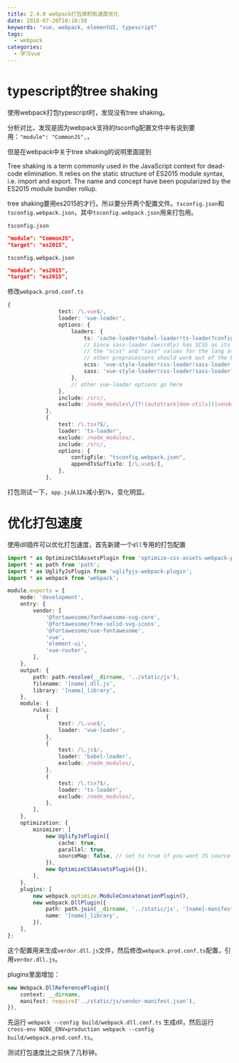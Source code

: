 ```yaml
---
title: 2.4.0 webpack打包体积和速度优化
date: 2018-07-20T10:10:58
keywords: "vue, webpack, elementUI, typescript"
tags:
  - webpack
categories:
  - 学习vue
---
```


# typescript的tree shaking

使用webpack打包typescript时，发现没有tree shaking。

分析对比，发现是因为webpack支持的tsconfig配置文件中有说到要用：`"module": "CommonJS",`，

但是在webpack中关于tree shaking的说明里面提到

   Tree shaking is a term commonly used in the JavaScript context for dead-code elimination. It relies on the static structure of ES2015 module syntax, i.e. import and export. The name and concept have been popularized by the ES2015 module bundler rollup.

tree shaking要用es2015的才行。所以要分开两个配置文件。`tsconfig.json`和`tsconfig.webpack.json`，其中`tsconfig.webpack.json`用来打包用。

`tsconfig.json`

``` json
"module": "CommonJS",
"target": "es2015",
```

`tsconfig.webpack.json`

``` json
"module": "es2015",
"target": "es2015",
```

<!--more-->

修改`webpack.prod.conf.ts`

``` typescript
{
                test: /\.vue$/,
                loader: 'vue-loader',
                options: {
                    loaders: {
                        ts: 'cache-loader!babel-loader!ts-loader?configFile=tsconfig.webpack.json',
                        // Since sass-loader (weirdly) has SCSS as its default parse mode, we map
                        // the "scss" and "sass" values for the lang attribute to the right configs here.
                        // other preprocessors should work out of the box, no loader config like this necessary.
                        scss: 'vue-style-loader!css-loader!sass-loader',
                        sass: 'vue-style-loader!css-loader!sass-loader?indentedSyntax',
                    },
                    // other vue-loader options go here
                },
                include: /src/,
                exclude: /node_modules\/(?!(autotrack|dom-utils))|vendor\.dll\.js/,
            },
            {
                test: /\.tsx?$/,
                loader: 'ts-loader',
                exclude: /node_modules/,
                include: /src/,
                options: {
                    configFile: "tsconfig.webpack.json",
                    appendTsSuffixTo: [/\.vue$/],
                },
            },
```

打包测试一下，`app.js`从`12k`减小到`7k`，变化明显。

# 优化打包速度

使用dll插件可以优化打包速度，首先新建一个`dll`专用的打包配置

``` typescript
import * as OptimizeCSSAssetsPlugin from 'optimize-css-assets-webpack-plugin';
import * as path from 'path';
import * as UglifyJsPlugin from 'uglifyjs-webpack-plugin';
import * as webpack from 'webpack';

module.exports = {
    mode: 'development',
    entry: {
        vendor: [
            '@fortawesome/fontawesome-svg-core',
            '@fortawesome/free-solid-svg-icons',
            '@fortawesome/vue-fontawesome',
            'vue',
            'element-ui',
            'vue-router',
        ],
    },
    output: {
        path: path.resolve(__dirname, '../static/js'),
        filename: '[name].dll.js',
        library: '[name]_library',
    },
    module: {
        rules: [
            {
                test: /\.vue$/,
                loader: 'vue-loader',
            },
            {
                test: /\.js$/,
                loader: 'babel-loader',
                exclude: /node_modules/,
            },
            {
                test: /\.tsx?$/,
                loader: 'ts-loader',
                exclude: /node_modules/,
            },
        ],
    },
    optimization: {
        minimizer: [
            new UglifyJsPlugin({
                cache: true,
                parallel: true,
                sourceMap: false, // set to true if you want JS source maps
            }),
            new OptimizeCSSAssetsPlugin({}),
        ],
    },
    plugins: [
        new webpack.optimize.ModuleConcatenationPlugin(),
        new webpack.DllPlugin({
            path: path.join(__dirname, '../static/js', '[name]-manifest.json'),
            name: '[name]_library',
        }),
    ],
};
```

这个配置用来生成`verdor.dll.js`文件，然后修改`webpack.prod.conf.ts`配置，引用`verdor.dll.js`。

plugins里面增加：

``` typescript
new Webpack.DllReferencePlugin({
    context: __dirname,
    manifest: require('../static/js/vendor-manifest.json'),
}),
```

先运行 `webpack --config build/webpack.dll.conf.ts` 生成dll，然后运行 `cross-env NODE_ENV=production webpack --config build/webpack.prod.conf.ts`。

测试打包速度比之前快了几秒钟。
